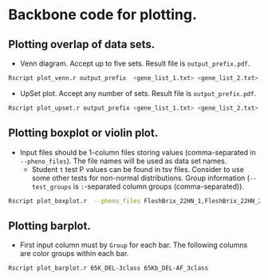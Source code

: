 # Backbone code for plotting.

## Plotting overlap of data sets.
- Venn diagram. Accept up to five sets. Result file is `output_prefix.pdf`.
```sh
Rscript plot_venn.r output_prefix  <gene_list_1.txt> <gene_list_2.txt> ...
```
- UpSet plot. Accept any number of sets. Result file is `output_prefix.pdf`.
```sh
Rscript plot_upset.r output_prefix <gene_list_1.txt> <gene_list_2.txt> ...
```

## Plotting boxplot or violin plot.
- Input files should be 1-column files storing values (comma-separated in `--pheno_files`). The file names will be used as data set names.
  - Student `t` test P values can be found in tsv files. Consider to use some other tests for non-normal distributions. Group information (`--test_groups` is `:`-separated column groups (comma-separated)).
```sh
Rscript plot_boxplot.r  --pheno_files FleshBrix_22HN_1,FleshBrix_22HN_2,FleshBrix_19YQ_1,FleshBrix_19YQ_2  --test_groups FleshBrix_22HN_1,FleshBrix_22HN_2:FleshBrix_19YQ_1,FleshBrix_19YQ_2  --output_prefix  test_boxplot
```

## Plotting barplot.
- First input column must by `Group` for each bar. The following columns are color groups within each bar.
```sh
Rscript plot_barplot.r 65K_DEL-3class 65Kb_DEL-AF_3class
```
